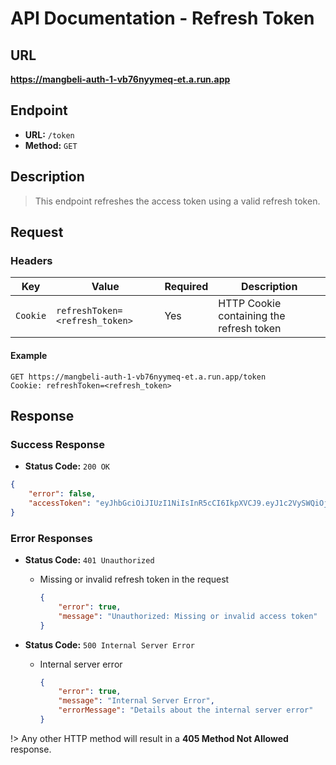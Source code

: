 # **API Documentation - Refresh Token**

## URL

**https://mangbeli-auth-1-vb76nyymeq-et.a.run.app**

## Endpoint

- **URL:** `/token`
- **Method:** `GET`

## Description

> This endpoint refreshes the access token using a valid refresh token.

## Request

### Headers

| Key            | Value                        | Required | Description                                    |
| -------------- | ---------------------------- | -------- | ---------------------------------------------- |
| `Cookie`       | `refreshToken=<refresh_token>`| Yes      | HTTP Cookie containing the refresh token       |

#### Example
```http
GET https://mangbeli-auth-1-vb76nyymeq-et.a.run.app/token
Cookie: refreshToken=<refresh_token>
```

## Response

### Success Response

- **Status Code:** `200 OK`
```json
{
    "error": false,
    "accessToken": "eyJhbGciOiJIUzI1NiIsInR5cCI6IkpXVCJ9.eyJ1c2VySWQiOjIsIm5hbWUiOiJsb3JlbSIsImVtYWlsIjoibG9yZW1AdGVzdC5jb20iLCJpYXQiOjE3MDE0MzQ1NTgsImV4cCI6MTcwMTQzNDYxOH0.FPLbgjwx_cy2wWzydB91cYl3Pm2jG-pMgWh317s_Xck"
}
```

### Error Responses

- **Status Code:** `401 Unauthorized`
    - Missing or invalid refresh token in the request
        ```json
        {
            "error": true,
            "message": "Unauthorized: Missing or invalid access token"
        }
        ```

- **Status Code:** `500 Internal Server Error`
    - Internal server error
        ```json
        {
            "error": true,
            "message": "Internal Server Error",
            "errorMessage": "Details about the internal server error"
        }
        ```

!> Any other HTTP method will result in a **405 Method Not Allowed** response.
